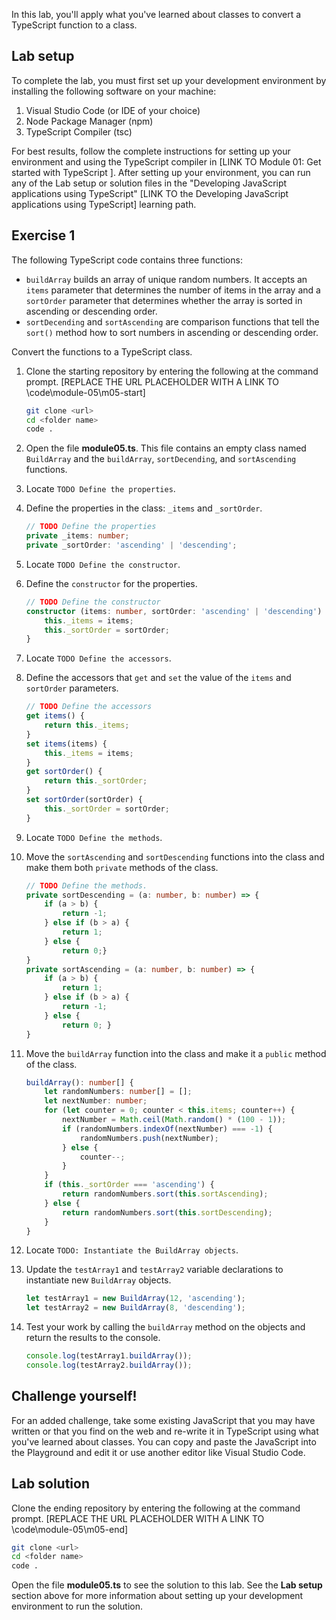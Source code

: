 In this lab, you'll apply what you've learned about classes to convert a TypeScript function to a class.

## Lab setup

To complete the lab, you must first set up your development environment by installing the following software on your machine:

1. Visual Studio Code (or IDE of your choice)
2. Node Package Manager (npm)
3. TypeScript Compiler (tsc)

For best results, follow the complete instructions for setting up your environment and using the TypeScript compiler in [LINK TO Module 01: Get started with TypeScript ]. After setting up your environment, you can run any of the Lab setup or solution files in the "Developing JavaScript applications using TypeScript" [LINK TO the Developing JavaScript applications using TypeScript] learning path.

## Exercise 1

The following TypeScript code contains three functions:

- `buildArray` builds an array of unique random numbers. It accepts an `items` parameter that determines the number of items in the array and a `sortOrder` parameter that determines whether the array is sorted in ascending or descending order.
- `sortDecending` and `sortAscending` are comparison functions that tell the `sort()` method how to sort numbers in ascending or descending order.

Convert the functions to a TypeScript class.

1. Clone the starting repository by entering the following at the command prompt. [REPLACE THE URL PLACEHOLDER WITH A LINK TO \code\module-05\m05-start] 

   ```bash
   git clone <url>
   cd <folder name>
   code .
   ```

1. Open the file **module05.ts**. This file contains an empty class named `BuildArray` and the `buildArray`, `sortDecending`, and `sortAscending` functions.
1. Locate `TODO Define the properties`. 
1. Define the properties in the class: `_items` and `_sortOrder`.

    ```typescript
    // TODO Define the properties
    private _items: number;
    private _sortOrder: 'ascending' | 'descending';
    ```

1. Locate `TODO Define the constructor`.
1. Define the `constructor` for the properties.

    ```typescript
    // TODO Define the constructor
    constructor (items: number, sortOrder: 'ascending' | 'descending') {
        this._items = items;
        this._sortOrder = sortOrder;
    }
    ```

1. Locate `TODO Define the accessors`.
1. Define the accessors that `get` and `set` the value of the `items` and `sortOrder` parameters.

    ```typescript
    // TODO Define the accessors
    get items() {
        return this._items;
    }
    set items(items) {
        this._items = items;
    }
    get sortOrder() {
        return this._sortOrder;
    }
    set sortOrder(sortOrder) {
        this._sortOrder = sortOrder;
    }
    ```

1. Locate `TODO Define the methods`.
1. Move the `sortAscending` and `sortDescending` functions into the class and make them both `private` methods of the class.

    ```typescript
    // TODO Define the methods.
    private sortDescending = (a: number, b: number) => {
        if (a > b) {
            return -1;
        } else if (b > a) {
            return 1;
        } else {
            return 0;}
    }
    private sortAscending = (a: number, b: number) => {
        if (a > b) {
            return 1;
        } else if (b > a) {
            return -1;
        } else {
            return 0; }
    }
    ```

1. Move the `buildArray` function into the class and make it a `public` method of the class.

    ```typescript
    buildArray(): number[] {
        let randomNumbers: number[] = [];
        let nextNumber: number;
        for (let counter = 0; counter < this.items; counter++) {
            nextNumber = Math.ceil(Math.random() * (100 - 1));
            if (randomNumbers.indexOf(nextNumber) === -1) {
                randomNumbers.push(nextNumber);
            } else {
                counter--;
            }
        }
        if (this._sortOrder === 'ascending') {
            return randomNumbers.sort(this.sortAscending);
        } else {
            return randomNumbers.sort(this.sortDescending);
        } 
    }
    ```

1. Locate `TODO: Instantiate the BuildArray objects`.
1. Update the `testArray1` and `testArray2` variable declarations to instantiate new `BuildArray` objects.

    ```typescript
    let testArray1 = new BuildArray(12, 'ascending');
    let testArray2 = new BuildArray(8, 'descending');
    ```

1. Test your work by calling the `buildArray` method on the objects and return the results to the console.

    ```typescript
    console.log(testArray1.buildArray());
    console.log(testArray2.buildArray());
    ```

## Challenge yourself!

For an added challenge, take some existing JavaScript that you may have written or that you find on the web and re-write it in TypeScript using what you've learned about classes. You can copy and paste the JavaScript into the Playground and edit it or use another editor like Visual Studio Code.

## Lab solution

Clone the ending repository by entering the following at the command prompt. [REPLACE THE URL PLACEHOLDER WITH A LINK TO \code\module-05\m05-end] 

```bash
git clone <url>
cd <folder name>
code .
```

Open the file **module05.ts** to see the solution to this lab. See the **Lab setup** section above for more information about setting up your development environment to run the solution.
